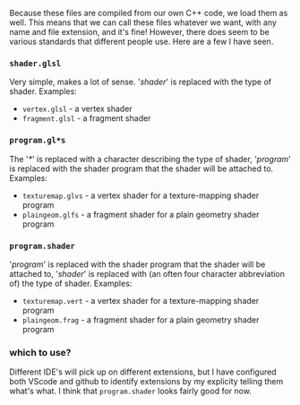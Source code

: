 Because these files are compiled from our own C++ code, we load them as well. This means that we can call these files whatever we want, with any name and file extension, and it's fine! However, there does seem to be various standards that different people use. Here are a few I have seen.

### `shader.glsl`
Very simple, makes a lot of sense. '*shader*' is replaced with the type of shader. Examples:
- `vertex.glsl` - a vertex shader
- `fragment.glsl` - a fragment shader

### `program.gl*s`
The '*\**' is replaced with a character describing the type of shader, '*program*' is replaced with the shader program that the shader will be attached to. Examples:
- `texturemap.glvs` - a vertex shader for a texture-mapping shader program
- `plaingeom.glfs` - a fragment shader for a plain geometry shader program

### `program.shader`
'*program*' is replaced with the shader program that the shader will be attached to, '*shader*' is replaced with (an often four character abbreviation of) the type of shader. Examples:
- `texturemap.vert` - a vertex shader for a texture-mapping shader program
- `plaingeom.frag` - a fragment shader for a plain geometry shader program

### which to use?
Different IDE's will pick up on different extensions, but I have configured both VScode and github to identify extensions by my explicity telling them what's what. I think that `program.shader` looks fairly good for now.